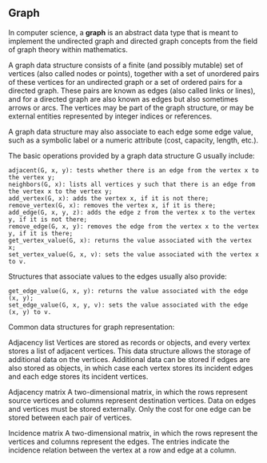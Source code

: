 ## Graph

In computer science, a **graph** is an abstract data type
that is meant to implement the undirected graph and
directed graph concepts from the field of graph theory
within mathematics.

A graph data structure consists of a finite
(and possibly mutable) set of vertices
(also called nodes or points), together with a set
of unordered pairs of these vertices for an
undirected graph or a set of ordered pairs for
a directed graph. These pairs are known as edges
(also called links or lines), and for a directed graph
are also known as edges but also sometimes arrows or arcs.
The vertices may be part of the graph structure, or may be
external entities represented by integer indices or references.

A graph data structure may also associate to each edge
some edge value, such as a symbolic label or a numeric
attribute (cost, capacity, length, etc.).

The basic operations provided by a graph data structure G
usually include:
    
    adjacent(G, x, y): tests whether there is an edge from the vertex x to the vertex y;
    neighbors(G, x): lists all vertices y such that there is an edge from the vertex x to the vertex y;
    add_vertex(G, x): adds the vertex x, if it is not there;
    remove_vertex(G, x): removes the vertex x, if it is there;
    add_edge(G, x, y, z): adds the edge z from the vertex x to the vertex y, if it is not there;
    remove_edge(G, x, y): removes the edge from the vertex x to the vertex y, if it is there;
    get_vertex_value(G, x): returns the value associated with the vertex x;
    set_vertex_value(G, x, v): sets the value associated with the vertex x to v.

Structures that associate values to the edges usually
also provide:

    get_edge_value(G, x, y): returns the value associated with the edge (x, y);
    set_edge_value(G, x, y, v): sets the value associated with the edge (x, y) to v.

Common data structures for graph representation:

Adjacency list
Vertices are stored as records or objects, and every
vertex stores a list of adjacent vertices. This data
structure allows the storage of additional data on the
vertices. Additional data can be stored if edges are
also stored as objects, in which case each vertex stores
its incident edges and each edge stores its incident
vertices.

Adjacency matrix
A two-dimensional matrix, in which the rows represent
source vertices and columns represent destination vertices.
Data on edges and vertices must be stored externally.
Only the cost for one edge can be stored between each pair
of vertices.

Incidence matrix
A two-dimensional matrix, in which the rows represent
the vertices and columns represent the edges.
The entries indicate the incidence relation between
the vertex at a row and edge at a column.
